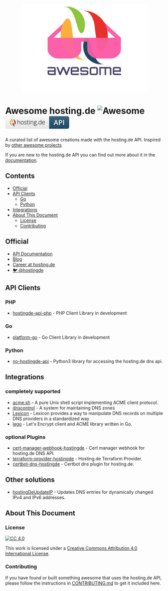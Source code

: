 <div align="center">
  <br>
  <a href="https://hosting.de" target="_blank" rel="noopener noreferrer">
    <img width="400" src="assets/hostingde-awesome.svg" alt="logo of awesome-hosting.de repository">
  </a>
  <br>
</div>

# Awesome hosting.de ![Awesome](https://awesome.re/badge.svg) [![hosting.de API](assets/hostingde-api.svg)](https://github.com/topics/hostingde)

A curated list of awesome creations made with the hosting.de API. Inspired by [other awesome projects](https://github.com/sindresorhus/awesome).

If you are new to the hosting.de API you can find out more about it in the [documentation](https://www.hosting.de/api/).

<!-- START doctoc generated TOC please keep comment here to allow auto update -->
<!-- DON'T EDIT THIS SECTION, INSTEAD RE-RUN doctoc TO UPDATE -->
## Contents

- [Official](#official)
- [API Clients](#api-clients)
  - [Go](#go)
  - [Python](#python)
- [Integrations](#integrations)
- [About This Document](#about-this-document)
  - [License](#license)
  - [Contributing](#contributing)

<!-- END doctoc generated TOC please keep comment here to allow auto update -->

## Official

- [API Documentation](https://hosting.de/api/)
- [Blog](https://www.hosting.de/blog/)
- [Career at hosting.de](https://www.hosting.de/karriere/)
- [:bird: @hostingde](https://twitter.com/hostingde/)

## API Clients

### PHP

- [hostingde-api-php](https://github.com/hosting-de-labs/hostingde-api-php) - PHP Client Library in development

### Go

- [platform-go](https://github.com/hosting-de-labs/go-platform) - Go Client Library in development

### Python

- [no-hostingde-api](https://github.com/DimeOne/no-hostingde-api/) - Python3 library for accessing the hosting.de dns api.

## Integrations

### completely supported

- [acme.sh](https://github.com/acmesh-official/acme.sh/) - A pure Unix shell script implementing ACME client protocol.
- [dnscontrol](https://github.com/StackExchange/dnscontrol) - A system for maintaining DNS zones
- [Lexicon](https://github.com/AnalogJ/lexicon) - Lexicon provides a way to manipulate DNS records on multiple DNS providers in a standardized way
- [lego](https://github.com/go-acme/lego) - Let's Encrypt client and ACME library written in Go.

### optional Plugins

- [cert-manager-webhook-hostingde](https://github.com/Uniscon/cert-manager-webhook-hostingde/) - Cert manager webhook for hosting.de DNS API.
- [terraform-provider-hostingde](https://github.com/martinhoefling/terraform-provider-hostingde) - Hosting.de Terraform Provider.
- [certbot-dns-hostingde](https://github.com/initit/certbot-dns-hostingde/) - Certbot dns plugin for hosting.de.

## Other solutions

- [hostingDeUpdateIP](https://github.com/HarrPerson/hostingDeUpdateIP/) - Updates DNS entries for dynamically changed IPv4 and IPv6 addresses.

## About This Document

### License

[![CC 4.0](https://i.creativecommons.org/l/by/4.0/88x31.png)](https://creativecommons.org/licenses/by/4.0/)

This work is licensed under a [Creative Commons Attribution 4.0 International License](https://creativecommons.org/licenses/by/4.0/).

### Contributing

If you have found or built something awesome that uses the hosting.de API, please follow the instructions in [CONTRIBUTING.md](CONTRIBUTING.md) to get it included here.
